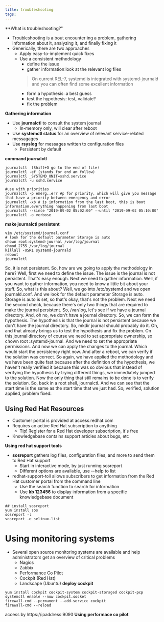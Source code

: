 ```yaml
---
title: troubleshooting
tags:
---
```

**What is troubleshooting?"
- Troubleshooting is a bout encounter ing a problem, gathering information about it, analyzing it, and finally fixing it
- Generically, there are two approaches
  - Apply easy-to-implement quick fixes
  - Use a consistent methodology
     - define the issue
     - gather information:look at the relevant log files
      > On current REL-7, systemd is integrated with systemd-journald and you can often find some excellent information
     - form a hypothesis: a best guess 
     - test the hypothesis: test, validate?
     - fix the problem


**Gathering information**
- Use **journalctl** to consult the system journal
  - In-memory only, will clear after reboot
- Use **systemctl status** for an overview of relevant service-related messagages
- Use **rsyslog** for messages written to configuration files
  - Persistent by default

**command journalctl**
```
journalctl  (Shift+G go to the end of file)
journalctl -ef (stands for end an follow)
journalctl _SYSTEMD_UNIT=sshd.service
journalctl -u sshd.service

#use with priorities
journalctl -p emerg..err #p for priority, which will give you message that have a priority between emergency and error
journalctl -xb # is information from the last boot, this is boot information,everything happening from last boot
journalctl --since "2019-09-02 05:02:00" --until "2019-09-02 05:10:00"
journalctl -o verbose
```
**make journalctl persistent**
```
vim /etc/systemd/journal.conf
# look for the default parameter Storage is auto
chown root:systemd-journal /var/log/journal
chmod 2755 /var/log/journal
killall -USR1 systemd-journald
reboot
journalctl
```
So, it is not persistent. So, how are we going to apply the methodology in here? Well, first we need to define the issue. The issue is the journal is not persistent. That's easy enough. Next we need to gather information. Well, if you want to gather information, you need to know a little bit about your stuff. So, what is this about? Well, we go into /etc/systemd and we open journald.conf. And we look for the default parameter Storage is auto. Storage is auto is set, so that's okay, that's not the problem. Next we need the second check, because there's only two things that are required to make the journal persistent. So, /var/log, let's see if we have a journal directory. And, oh no, we don't have a journal directory. So, we can form the hypothesis. The hypothesis is that the journal is not persistent because we don't have the journal directory. So, mkdir journal should probably do it. Oh, and that already brings us to test the hypothesis and fix the problem. On this journal directory of course we need to set appropriate ownership, so chown root :systemd-journal. And we need to set the appropriate permissions. And now we can apply the changes to the journal. Which would start the persistency right now. And after a reboot, we can verify if the solution was correct. So again, we have applied the methodology and we have been quite fast because after the definition of the hypothesis, we haven't really verified it because this was so obvious that instead of verifying the hypothesis by trying different things, we immediately jumped to the solution. Now the only thing that still remains to be done is to verify the solution. So, back in a root shell, journalctl. And we can see that the start time is the same as the start time that we just had. So, verified, solution applied, problem fixed.
## Using Red Hat Resources
- Customer portal is provided at access.redhat.com
- Requires an active Red Hat subscription to anything
  - Tip! Register for a Red Hat developer subscription, it's free
- Knowledgebase contains support articles about bugs, etc

**Using red hat support tools**
- **sosreport** gathers log files, configuration files, and more to send them to Red Hat support
   - Start in interactive mode, by just running sosreport
   - Different options are available, use --help to list
- redhat-support-toll allows subscribers to get information from the Red Hat customer portal from the command line
  - Use the search function to search for information
  - Use **kb 123456** to display information from a specific knowledgebase document
```
## install sosreport
yum install sos
sosreport -l
sosreport -e selinux.list
```
# Using monitoring systems
- Several open source monitoring systems are available and help administrators get an overview of critical problems
  - Nagios
  - Zabbix
  - Performance Co Pilot
  - Cockpit (Red Hat)
  - Landscape (Ubuntu) 
**deploy cockpit**
```
yum install cockpit cockpit-system cockpit-storaged cockpit-pcp
systemctl enable --now cockpit.socket
firewall-cmd --permanent --add-service cockpit
firewall-cmd --reload
```
access by https://ipaddress:9090
**Using performace co pilot**

